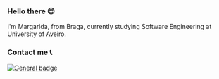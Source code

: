 ### Hello there 😊

I'm Margarida, from Braga, currently studying Software Engineering at University of Aveiro.

### Contact me 📞
[![General badge](https://img.shields.io/badge/LinkedIn-0077B5?style=for-the-badge&logo=linkedin&logoColor=white)](https://www.linkedin.com/in/margarida-martins-140086173/)


